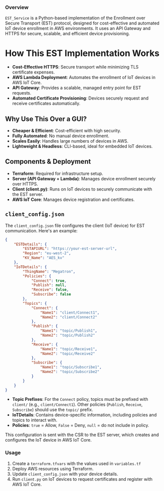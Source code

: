### Overview
`EST_Service` is a Python-based implementation of the Enrollment over Secure Transport (EST) protocol, designed for cost-effective and automated IoT device enrollment in AWS environments. It uses an API Gateway and HTTPS for secure, scalable, and efficient device provisioning.

# How This EST Implementation Works
- **Cost-Effective HTTPS**: Secure transport while minimizing TLS certificate expenses.
- **AWS Lambda Deployment**: Automates the enrollment of IoT devices in AWS IoT Core.
- **API Gateway**: Provides a scalable, managed entry point for EST requests.
- **Automated Certificate Provisioning**: Devices securely request and receive certificates automatically.

## Why Use This Over a GUI?
- **Cheaper & Efficient**: Cost-efficient with high security.
- **Fully Automated**: No manual device enrollment.
- **Scales Easily**: Handles large numbers of devices in AWS.
- **Lightweight & Headless**: CLI-based, ideal for embedded IoT devices.

## Components & Deployment
- **Terraform**: Required for infrastructure setup.
- **Server (API Gateway + Lambda)**: Manages device enrollment securely over HTTPS.
- **Client (client.py)**: Runs on IoT devices to securely communicate with the EST server.
- **AWS IoT Core**: Manages device registration and certificates.

## `client_config.json`
The `client_config.json` file configures the client (IoT device) for EST communication. Here's an example:

```json
{
    "ESTDetails": {
        "ESTAPIURL": "https://your-est-server-url",
        "Region": "eu-west-2",
        "KV_Name": "AES_kv"
    },
    "IoTDetails": {
        "ThingName": "Megatron",
        "Policies": {
            "Connect": true,
            "Publish": null,
            "Receive": false,
            "Subscribe": false
        },
        "Topics": {
            "Connect": {
                "Name1": "client/Connect1",
                "Name2": "client/Connect2"
            },
            "Publish": {
                "Name1": "topic/Publish1",
                "Name2": "topic/Publish2"
            },
            "Receive": {
                "Name1": "topic/Receive1",
                "Name2": "topic/Receive2"
            },
            "Subscribe": {
                "Name1": "topic/Subscribe1",
                "Name2": "topic/Subscribe2"
            }
        }
    }
}
```

- **Topic Prefixes**: For the `Connect` policy, topics must be prefixed with `client/` (e.g., `client/Connect1`). Other policies (`Publish`, `Receive`, `Subscribe`) should use the `topic/` prefix.
- **IoTDetails**: Contains device-specific information, including policies and topics to interact with.
- **Policies**: `true` = Allow, `False` = Deny, `null` = do not include in policy.

This configuration is sent with the CSR to the EST server, which creates and configures the IoT device in AWS IoT Core.

### Usage
1. Create a `terraform.tfvars` with the values used in `variables.tf`
2. Deploy AWS resources using Terraform.
3. Update `client_config.json` with your device details.
4. Run `client.py` on IoT devices to request certificates and register with AWS IoT Core.
